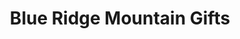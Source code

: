 ---
title: "Blue Ridge Mountain Gifts"
url: /fredericksburg/blue-ridge-mountain-gifts/
shop: Allgemein
---